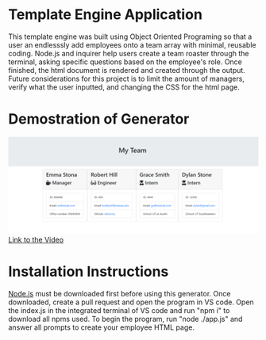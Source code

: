# Template Engine Application

This template engine was built using Object Oriented Programing so that a user an endlesssly add employees onto a team array with minimal, reusable coding. Node.js and inquirer help users create a team roaster through the terminal, asking specific questions based on the employee's role. Once finished, the html document is rendered and created through the output. Future considerations for this project is to limit the amount of managers, verify what the user inputted, and changing the CSS for the html page. 

# Demostration of Generator 

![Preview of the generator](static/media/preview.png)
<br>
[Link to the Video](https://youtu.be/QeExZRTwNcU)

# Installation Instructions

[Node.js](https://nodejs.org/en/) must be downloaded first before using this generator. Once downloaded, create a pull request and open the program in VS code. Open the index.js in the integrated terminal of VS code and run "npm i" to download all npms used. To begin the program, run "node ./app.js" and answer all prompts to create your employee HTML page.
